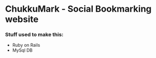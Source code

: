 # ChukkuMark - Social Bookmarking website


### Stuff used to make this:

 * Ruby on Rails
 * MySql DB

